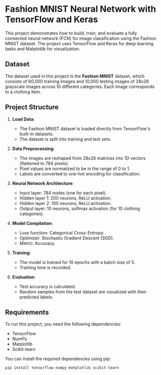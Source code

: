 # Fashion MNIST Neural Network with TensorFlow and Keras

This project demonstrates how to build, train, and evaluate a fully connected neural network (FCN) for image classification using the Fashion MNIST dataset. The project uses TensorFlow and Keras for deep learning tasks and Matplotlib for visualization.

## Dataset

The dataset used in this project is the **Fashion MNIST** dataset, which consists of 60,000 training images and 10,000 testing images of 28x28 grayscale images across 10 different categories. Each image corresponds to a clothing item.

## Project Structure

1. **Load Data**: 
   - The Fashion MNIST dataset is loaded directly from TensorFlow's built-in datasets.
   - The dataset is split into training and test sets.

2. **Data Preprocessing**:
   - The images are reshaped from 28x28 matrices into 1D vectors (flattened to 784 pixels).
   - Pixel values are normalized to be in the range of 0 to 1.
   - Labels are converted to one-hot encoding for classification.

3. **Neural Network Architecture**:
   - Input layer: 784 nodes (one for each pixel).
   - Hidden layer 1: 200 neurons, ReLU activation.
   - Hidden layer 2: 100 neurons, ReLU activation.
   - Output layer: 10 neurons, softmax activation (for 10 clothing categories).

4. **Model Compilation**:
   - Loss function: Categorical Cross-Entropy.
   - Optimizer: Stochastic Gradient Descent (SGD).
   - Metric: Accuracy.

5. **Training**:
   - The model is trained for 10 epochs with a batch size of 5.
   - Training time is recorded.

6. **Evaluation**:
   - Test accuracy is calculated.
   - Random samples from the test dataset are visualized with their predicted labels.

## Requirements

To run this project, you need the following dependencies:

- TensorFlow
- NumPy
- Matplotlib
- Scikit-learn

You can install the required dependencies using pip:

```bash
pip install tensorflow numpy matplotlib scikit-learn
